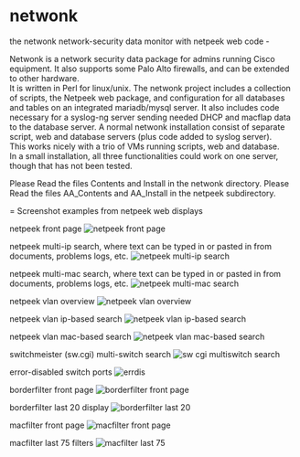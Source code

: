# netwonk
the netwonk network-security data monitor with netpeek web code -

Netwonk is a network security data package for admins running Cisco equipment. 
It also supports some Palo Alto firewalls, and can be extended to other hardware.  
It is written in Perl for linux/unix.
The netwonk project includes a collection of scripts, the Netpeek web package, 
and configuration for all databases and tables on an integrated mariadb/mysql server.
It also includes code necessary for a syslog-ng server sending needed DHCP and macflap data to the database server.
A normal netwonk installation consist of separate script, web and database servers (plus code added to syslog server).  
This works nicely with a trio of VMs running scripts, web and database.  
In a small installation, all three functionalities could work on one server, though that has not been tested.

Please Read the files Contents and Install in the netwonk directory.
Please Read the files AA_Contents and AA_Install in the netpeek subdirectory.

= Screenshot examples from netpeek web displays 

netpeek front page
![netpeek front page](https://user-images.githubusercontent.com/119876971/208184020-bffe8e7b-b43a-4d91-bc49-717f3427f9b6.jpg)

netpeek multi-ip search,
where text can be typed in or pasted in from documents, problems logs, etc.
![netpeek multi-ip search](https://user-images.githubusercontent.com/119876971/208487134-be29af0a-1b6a-404d-8d2c-b15cb21f0b4c.jpg)

netpeek multi-mac search,
where text can be typed in or pasted in from documents, problems logs, etc.
![netpeek multi-mac search](https://user-images.githubusercontent.com/119876971/208185141-44d63e73-82da-4406-a7e6-8869085f2d47.jpg)

netpeek vlan overview
![netpeek vlan overview](https://user-images.githubusercontent.com/119876971/210597210-bf035363-73af-461b-847b-f09335036433.jpg)

netpeek vlan ip-based search
![netpeek vlan ip-based search](https://user-images.githubusercontent.com/119876971/208185430-5836167e-ca9d-4fb4-81bc-f82321047451.jpg)

netpeek vlan mac-based search
![netpeek vlan mac-based search](https://user-images.githubusercontent.com/119876971/208185511-dfc47f9c-1875-43c7-89c1-a0d0648222ae.jpg)

switchmeister (sw.cgi) multi-switch search
![sw cgi multiswitch search](https://user-images.githubusercontent.com/119876971/208185598-22e287f8-2a67-4187-912d-6b86aa6117ae.jpg)

error-disabled switch ports
![errdis](https://user-images.githubusercontent.com/119876971/208185909-3b921508-9fda-440a-97fa-effe0c38399b.jpg)

borderfilter front page
![borderfilter front page](https://user-images.githubusercontent.com/119876971/208186016-dbc80193-180b-4e9d-ba50-e92653fc5c81.jpg)

borderfilter last 20 display
![borderfilter last 20](https://user-images.githubusercontent.com/119876971/208186107-1b867ea7-40d9-4eef-a319-2ef9c7a31e61.jpg)

macfilter front page
![macfilter front page](https://user-images.githubusercontent.com/119876971/208186171-771923e2-38e3-43fa-b648-b43f3c99f265.jpg)

macfilter last 75 filters
![macfilter last 75](https://user-images.githubusercontent.com/119876971/210597054-556b639c-b957-451e-9e30-999be19e6f10.jpg)
